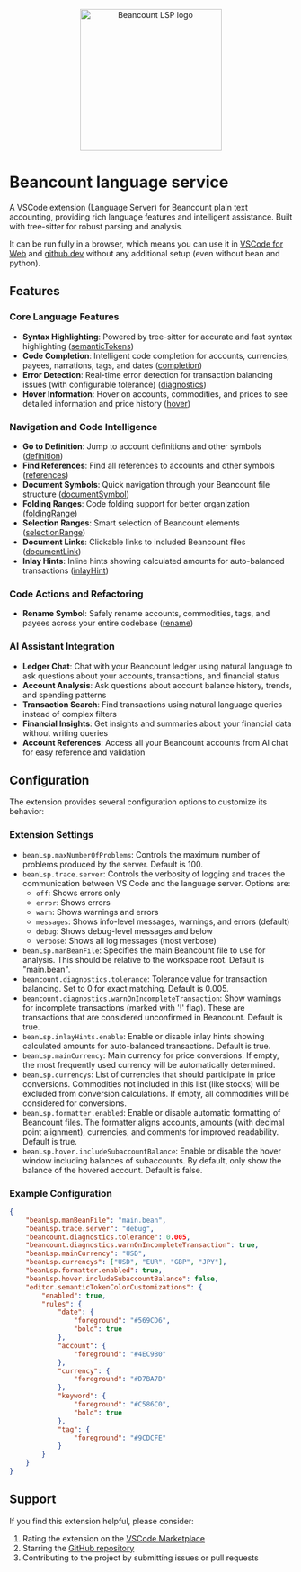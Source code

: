 <p align="center">
  <a href="https://marketplace.visualstudio.com/items?itemName=fengkx.beancount-lsp-client" target="_blank" rel="noopener noreferrer">
    <img width="252" src="https://cdn.sa.net/2025/03/08/YGTOpSwVHLAm5aW.png" alt="Beancount LSP logo">
  </a>
</p>

# Beancount language service

A VSCode extension (Language Server) for Beancount plain text accounting, providing rich language features and intelligent assistance. Built with tree-sitter for robust parsing and analysis.

It can be run fully in a browser, which means you can use it in [VSCode for Web](https://vscode.dev/) and [github.dev](https://github.dev/) without any additional setup (even without bean and python).

## Features

### Core Language Features

- **Syntax Highlighting**: Powered by tree-sitter for accurate and fast syntax highlighting ([semanticTokens](https://microsoft.github.io/language-server-protocol/specification/#textDocument_semanticTokens))
- **Code Completion**: Intelligent code completion for accounts, currencies, payees, narrations, tags, and dates ([completion](https://microsoft.github.io/language-server-protocol/specification/#textDocument_completion))
- **Error Detection**: Real-time error detection for transaction balancing issues (with configurable tolerance) ([diagnostics](https://microsoft.github.io/language-server-protocol/specification/#textDocument_publishDiagnostics))
- **Hover Information**: Hover on accounts, commodities, and prices to see detailed information and price history ([hover](https://microsoft.github.io/language-server-protocol/specification/#textDocument_hover))

### Navigation and Code Intelligence

- **Go to Definition**: Jump to account definitions and other symbols ([definition](https://microsoft.github.io/language-server-protocol/specification/#textDocument_definition))
- **Find References**: Find all references to accounts and other symbols ([references](https://microsoft.github.io/language-server-protocol/specification/#textDocument_references))
- **Document Symbols**: Quick navigation through your Beancount file structure ([documentSymbol](https://microsoft.github.io/language-server-protocol/specification/#textDocument_documentSymbol))
- **Folding Ranges**: Code folding support for better organization ([foldingRange](https://microsoft.github.io/language-server-protocol/specification/#textDocument_foldingRange))
- **Selection Ranges**: Smart selection of Beancount elements ([selectionRange](https://microsoft.github.io/language-server-protocol/specification/#textDocument_selectionRange))
- **Document Links**: Clickable links to included Beancount files ([documentLink](https://microsoft.github.io/language-server-protocol/specification/#textDocument_documentLink))
- **Inlay Hints**: Inline hints showing calculated amounts for auto-balanced transactions ([inlayHint](https://microsoft.github.io/language-server-protocol/specification/#textDocument_inlayHint))

### Code Actions and Refactoring

- **Rename Symbol**: Safely rename accounts, commodities, tags, and payees across your entire codebase ([rename](https://microsoft.github.io/language-server-protocol/specification/#textDocument_rename))

### AI Assistant Integration

- **Ledger Chat**: Chat with your Beancount ledger using natural language to ask questions about your accounts, transactions, and financial status
- **Account Analysis**: Ask questions about account balance history, trends, and spending patterns
- **Transaction Search**: Find transactions using natural language queries instead of complex filters
- **Financial Insights**: Get insights and summaries about your financial data without writing queries
- **Account References**: Access all your Beancount accounts from AI chat for easy reference and validation

## Configuration

The extension provides several configuration options to customize its behavior:

### Extension Settings

- `beanLsp.maxNumberOfProblems`: Controls the maximum number of problems produced by the server. Default is 100.
- `beanLsp.trace.server`: Controls the verbosity of logging and traces the communication between VS Code and the language server. Options are:
  - `off`: Shows errors only
  - `error`: Shows errors
  - `warn`: Shows warnings and errors
  - `messages`: Shows info-level messages, warnings, and errors (default)
  - `debug`: Shows debug-level messages and below
  - `verbose`: Shows all log messages (most verbose)
- `beanLsp.manBeanFile`: Specifies the main Beancount file to use for analysis. This should be relative to the workspace root. Default is "main.bean".
- `beancount.diagnostics.tolerance`: Tolerance value for transaction balancing. Set to 0 for exact matching. Default is 0.005.
- `beancount.diagnostics.warnOnIncompleteTransaction`: Show warnings for incomplete transactions (marked with '!' flag). These are transactions that are considered unconfirmed in Beancount. Default is true.
- `beanLsp.inlayHints.enable`: Enable or disable inlay hints showing calculated amounts for auto-balanced transactions. Default is true.
- `beanLsp.mainCurrency`: Main currency for price conversions. If empty, the most frequently used currency will be automatically determined.
- `beanLsp.currencys`: List of currencies that should participate in price conversions. Commodities not included in this list (like stocks) will be excluded from conversion calculations. If empty, all commodities will be considered for conversions.
- `beanLsp.formatter.enabled`: Enable or disable automatic formatting of Beancount files. The formatter aligns accounts, amounts (with decimal point alignment), currencies, and comments for improved readability. Default is true.
- `beanLsp.hover.includeSubaccountBalance`: Enable or disable the hover window including balances of subaccounts. By default, only show the balance of the hovered account. Default is false.

### Example Configuration

```json
{
	"beanLsp.manBeanFile": "main.bean",
	"beanLsp.trace.server": "debug",
	"beancount.diagnostics.tolerance": 0.005,
	"beancount.diagnostics.warnOnIncompleteTransaction": true,
	"beanLsp.mainCurrency": "USD",
	"beanLsp.currencys": ["USD", "EUR", "GBP", "JPY"],
	"beanLsp.formatter.enabled": true,
	"beanLsp.hover.includeSubaccountBalance": false,
	"editor.semanticTokenColorCustomizations": {
		"enabled": true,
		"rules": {
			"date": {
				"foreground": "#569CD6",
				"bold": true
			},
			"account": {
				"foreground": "#4EC9B0"
			},
			"currency": {
				"foreground": "#D7BA7D"
			},
			"keyword": {
				"foreground": "#C586C0",
				"bold": true
			},
			"tag": {
				"foreground": "#9CDCFE"
			}
		}
	}
}
```

## Support

If you find this extension helpful, please consider:

1. Rating the extension on the [VSCode Marketplace](https://marketplace.visualstudio.com/items?itemName=fengkx.beancount-lsp-client)
2. Starring the [GitHub repository](https://github.com/fengkx/beancount-lsp)
3. Contributing to the project by submitting issues or pull requests
